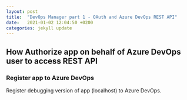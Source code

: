 ```yaml
---
layout: post
title:  "DevOps Manager part 1 - OAuth and Azure DevOps REST API"
date:   2021-01-02 12:04:50 +0200
categories: jekyll update
---
```


## How Authorize app on behalf of Azure DevOps user to access REST API

### Register app to Azure DevOps

Register debugging version of app (localhost) to Azure DevOps.
